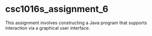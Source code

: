 # csc1016s_assignment_6
This assignment involves constructing a Java program that supports interaction via a graphical user interface.
